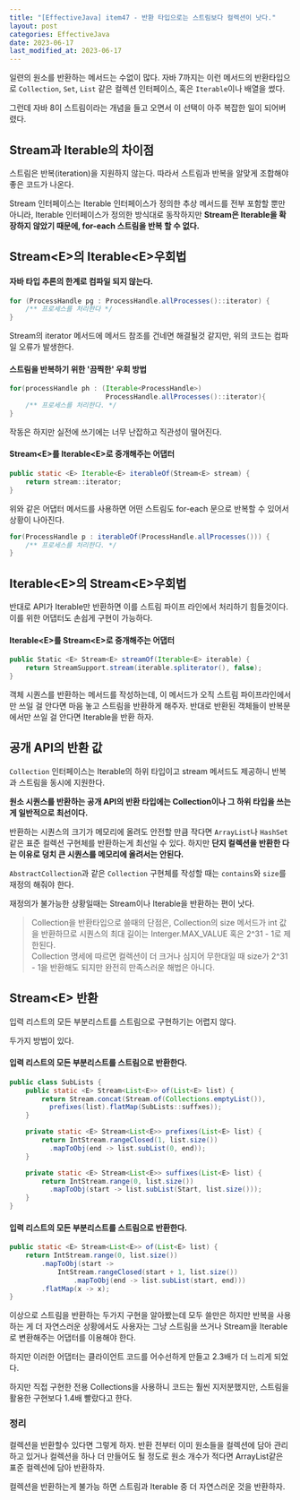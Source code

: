 ```yaml
---
title: "[EffectiveJava] item47 - 반환 타입으로는 스트림보다 컬렉션이 낫다."
layout: post
categories: EffectiveJava
date: 2023-06-17
last_modified_at: 2023-06-17
---
```


일련의 원소를 반환하는 메서드는 수없이 많다. 자바 7까지는 이런 메서드의 반환타입으로 `Collection`, `Set`, `List` 같은 컬렉션 인터페이스, 혹은 `Iterable`이나 배열을 썼다.

그런데 자바 8이 스트림이라는 개념을 들고 오면서 이 선택이 아주 복잡한 일이 되어버렸다.


## Stream과 Iterable의 차이점

스트림은 반복(iteration)을 지원하지 않는다. 따라서 스트림과 반복을 알맞게 조합해야 좋은 코드가 나온다.

Stream 인터페이스는 Iterable 인터페이스가 정의한 추상 메서드를 전부 포함할 뿐만 아니라, Iterable 인터페이스가 정의한 방식대로 동작하지만 **Stream은 Iterable을 확장하지 않았기 때문에, for-each 스트림을 반복 할 수 없다.**


## Stream\<E\>의 Iterable\<E\>우회법

#### 자바 타입 추론의 한계로 컴파일 되지 않는다.

```java
for (ProcessHandle pg : ProcessHandle.allProcesses()::iterator) {
    /** 프로세스를 처리한다 */
}
```

Stream의 iterator 메서드에 메서드 참조를 건네면 해결될것 같지만, 위의 코드는 컴파일 오류가 발생한다.

#### 스트림을 반복하기 위한 '끔찍한' 우회 방법

```java
for(processHandle ph : (Iterable<ProcessHandle>)
                        ProcessHandle.allProcesses()::iterator){
    /** 프로세스를 처리한다. */
}
```

작동은 하지만 실전에 쓰기에는 너무 난잡하고 직관성이 떨어진다.

#### Stream\<E\>를 Iterable\<E\>로 중개해주는 어댑터

```java
public static <E> Iterable<E> iterableOf(Stream<E> stream) {
    return stream::iterator;
}
```

위와 같은 어댑터 메서드를 사용하면 어떤 스트림도 for-each 문으로 반복할 수 있어서 상황이 나아진다.

```java
for(ProcessHandle p : iterableOf(ProcessHandle.allProcesses())) {
    /** 프로세스를 처리한다. */
}
```


## Iterable\<E\>의 Stream\<E\>우회법

반대로 API가 Iterable만 반환하면 이를 스트림 파이프 라인에서 처리하기 힘들것이다. 이를 위한 어댑터도 손쉽게 구현이 가능하다.

#### Iterable\<E\>를 Stream\<E\>로 중개해주는 어댑터

```java
public Static <E> Stream<E> streamOf(Iterable<E> iterable) {
    return StreamSupport.stream(iterable.spliterator(), false);
}
```

객체 시퀀스를 반환하는 메서드를 작성하는데, 이 메서드가 오직 스트림 파이프라인에서만 쓰일 걸 안다면 마음 놓고 스트림을 반환하게 해주자. 반대로 반환된 객체들이 반복문에서만 쓰일 걸 안다면 Iterable을 반환 하자.


## 공개 API의 반환 값

`Collection` 인터페이스는 Iterable의 하위 타입이고 stream 메서드도 제공하니 반복과 스트림을 동시에 지원한다.

**원소 시퀀스를 반환하는 공개 API의 반환 타입에는 Collection이나 그 하위 타입을 쓰는 게 일반적으로 최선이다.**

반환하는 시퀀스의 크기가 메모리에 올려도 안전할 만큼 작다면 `ArrayList`나 `HashSet` 같은 표준 컬렉션 구현체를 반환하는게 최선일 수 있다. 하지만 **단지 컬렉션을 반환한 다는 이유로 덩치 큰 시퀀스를 메모리에 올려서는 안된다.**

`AbstractCollection`과 같은 `Collection` 구현체를 작성할 때는 `contains`와 `size`를 재정의 해줘야 한다.

재정의가 불가능한 상황일때는 Stream이나 Iterable을 반환하는 편이 낫다.

> Collection을 반환타입으로 쓸때의 단점은, Collection의 size 메서드가 int 값을 반환하므로 시퀀스의 최대 길이는 Interger.MAX_VALUE 혹은 2^31 - 1로 제한된다.<br>
> Collection 명세에 따르면 컬렉션이 더 크거나 심지어 무한대일 때 size가 2^31 - 1을 반환해도 되지만 완전히 만족스러운 해법은 아니다.


## Stream\<E\> 반환

입력 리스트의 모든 부분리스트를 스트림으로 구현하기는 어렵지 않다.

두가지 방법이 있다.

#### 입력 리스트의 모든 부분리스트를 스트림으로 반환한다.

```java
public class SubLists {
    public static <E> Stream<List<E>> of(List<E> list) {
        return Stream.concat(Stream.of(Collections.emptyList()),
          prefixes(list).flatMap(SubLists::suffxes));
    }

    private static <E> Stream<List<E>> prefixes(List<E> list) {
        return IntStream.rangeClosed(1, list.size())
          .mapToObj(end -> list.subList(0, end));
    }

    private static <E> Stream<List<E>> suffixes(List<E> list) {
        return IntStream.range(0, list.size())
          .mapToObj(start -> list.subList(Start, list.size()));
    }
}
```

#### 입력 리스트의 모든 부분리스트를 스트림으로 반환한다.

```java
public static <E> Stream<List<E>> of(List<E> list) {
    return IntStream.range(0, list.size())
        .mapToObj(start ->
            IntStream.rangeClosed(start + 1, list.size())
                .mapToObj(end -> list.subList(start, end)))
        .flatMap(x -> x);
}
```

이상으로 스트림을 반환하는 두가지 구현을 알아봤는데 모두 쓸만은 하지만 반복을 사용하는 게 더 자연스러운 상황에서도 사용자는 그냥 스트림을 쓰거나 Stream을 Iterable로 변환해주는 어댑터를 이용해야 한다.

하지만 이러한 어댑터는 클라이언트 코드를 어수선하게 만들고 2.3배가 더 느리게 되었다.

하지만 직접 구현한 전용 Collections을 사용하니 코드는 훨씬 지저분했지만, 스트림을 활용한 구현보다 1.4배 빨랐다고 한다.


### 정리

컬렉션을 반환할수 있다면 그렇게 하자. 반환 전부터 이미 원소들을 컬렉션에 담아 관리하고 있거나 컬렉션을 하나 더 만들어도 될 정도로 원소 개수가 적다면 ArrayList같은 표준 컬렉션에 담아 반환하자.

컬렉션을 반환하는게 불가능 하면 스트림과 Iterable 중 더 자연스러운 것을 반환하자.

